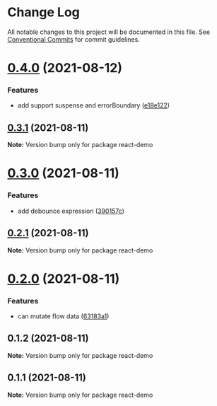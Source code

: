 # Change Log

All notable changes to this project will be documented in this file.
See [Conventional Commits](https://conventionalcommits.org) for commit guidelines.

# [0.4.0](https://github.com/linq2js/flovv/compare/react-demo@0.3.1...react-demo@0.4.0) (2021-08-12)


### Features

* add support suspense and errorBoundary ([e18e122](https://github.com/linq2js/flovv/commit/e18e12234fae94ff7ba8cfd5417e3e3bbdd1f49e))





## [0.3.1](https://github.com/linq2js/flovv/compare/react-demo@0.3.0...react-demo@0.3.1) (2021-08-11)

**Note:** Version bump only for package react-demo





# [0.3.0](https://github.com/linq2js/flovv/compare/react-demo@0.2.1...react-demo@0.3.0) (2021-08-11)


### Features

* add debounce expression ([390157c](https://github.com/linq2js/flovv/commit/390157c4b5f0420bdd319be5cb8dfbe6a1f1bea3))





## [0.2.1](https://github.com/linq2js/flovv/compare/react-demo@0.2.0...react-demo@0.2.1) (2021-08-11)

**Note:** Version bump only for package react-demo





# [0.2.0](https://github.com/linq2js/flovv/compare/react-demo@0.1.2...react-demo@0.2.0) (2021-08-11)


### Features

* can mutate flow data ([63183a1](https://github.com/linq2js/flovv/commit/63183a1b8ab36c842c54283bd749a58df79c7ed0))





## 0.1.2 (2021-08-11)

**Note:** Version bump only for package react-demo





## 0.1.1 (2021-08-11)

**Note:** Version bump only for package react-demo
